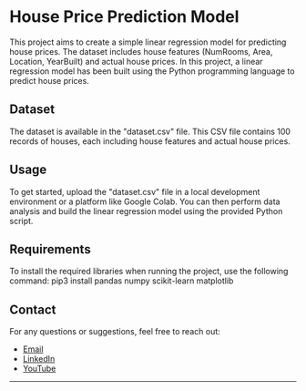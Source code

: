 # House Price Prediction Model

This project aims to create a simple linear regression model for predicting house prices. The dataset includes house features (NumRooms, Area, Location, YearBuilt) and actual house prices. In this project, a linear regression model has been built using the Python programming language to predict house prices.

## Dataset

The dataset is available in the "dataset.csv" file. This CSV file contains 100 records of houses, each including house features and actual house prices.

## Usage

To get started, upload the "dataset.csv" file in a local development environment or a platform like Google Colab. You can then perform data analysis and build the linear regression model using the provided Python script.

## Requirements

To install the required libraries when running the project, use the following command:
pip3 install pandas numpy scikit-learn matplotlib

## Contact

For any questions or suggestions, feel free to reach out:
- [Email](mailto:meertcolak06@gmail.com)
- [LinkedIn]([https://www.linkedin.com/in/yourname](https://www.linkedin.com/in/mustafa-mert-%C3%A7olak-548b3725a/))
- [YouTube]([https://twitter.com/yourhandle](https://www.youtube.com/channel/UCWOwD9YYq_77xxQf5sHQgLQ))

---

